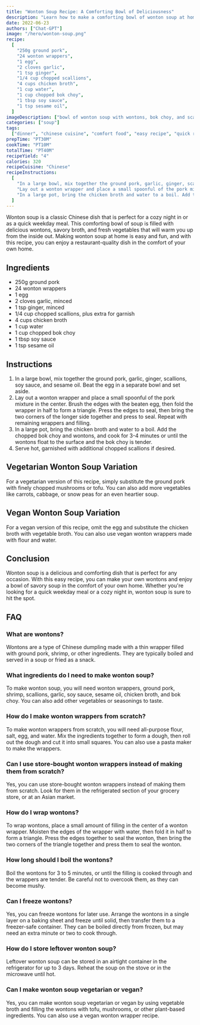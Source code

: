 ```yaml
---
title: "Wonton Soup Recipe: A Comforting Bowl of Deliciousness"
description: "Learn how to make a comforting bowl of wonton soup at home with this easy and delicious recipe. Perfect for a cozy night in or a quick weekday meal!"
date: 2022-06-23
authors: ["Chat-GPT"]
image: "/hero/wonton-soup.png"
recipe:
  [
    "250g ground pork",
    "24 wonton wrappers",
    "1 egg",
    "2 cloves garlic",
    "1 tsp ginger",
    "1/4 cup chopped scallions",
    "4 cups chicken broth",
    "1 cup water",
    "1 cup chopped bok choy",
    "1 tbsp soy sauce",
    "1 tsp sesame oil",
  ]
imageDescription: ["bowl of wonton soup with wontons, bok choy, and scallions"]
categories: ["soup"]
tags:
  ["dinner", "chinese cuisine", "comfort food", "easy recipe", "quick recipe"]
prepTime: "PT30M"
cookTime: "PT10M"
totalTime: "PT40M"
recipeYield: "4"
calories: 320
recipeCuisine: "Chinese"
recipeInstructions:
  [
    "In a large bowl, mix together the ground pork, garlic, ginger, scallions, soy sauce, and sesame oil. Beat the egg in a separate bowl and set aside.",
    "Lay out a wonton wrapper and place a small spoonful of the pork mixture in the center. Brush the edges with the beaten egg, then fold the wrapper in half to form a triangle. Press the edges to seal, then bring the two corners of the longer side together and press to seal. Repeat with remaining wrappers and filling.",
    "In a large pot, bring the chicken broth and water to a boil. Add the chopped bok choy and wontons, and cook for 3-4 minutes or until the wontons float to the surface and the bok choy is tender. Serve hot, garnished with additional chopped scallions if desired.",
  ]
---
```


Wonton soup is a classic Chinese dish that is perfect for a cozy night in or as a quick weekday meal. This comforting bowl of soup is filled with delicious wontons, savory broth, and fresh vegetables that will warm you up from the inside out. Making wonton soup at home is easy and fun, and with this recipe, you can enjoy a restaurant-quality dish in the comfort of your own home.

## Ingredients

- 250g ground pork
- 24 wonton wrappers
- 1 egg
- 2 cloves garlic, minced
- 1 tsp ginger, minced
- 1/4 cup chopped scallions, plus extra for garnish
- 4 cups chicken broth
- 1 cup water
- 1 cup chopped bok choy
- 1 tbsp soy sauce
- 1 tsp sesame oil

## Instructions

1. In a large bowl, mix together the ground pork, garlic, ginger, scallions, soy sauce, and sesame oil. Beat the egg in a separate bowl and set aside.
2. Lay out a wonton wrapper and place a small spoonful of the pork mixture in the center. Brush the edges with the beaten egg, then fold the wrapper in half to form a triangle. Press the edges to seal, then bring the two corners of the longer side together and press to seal. Repeat with remaining wrappers and filling.
3. In a large pot, bring the chicken broth and water to a boil. Add the chopped bok choy and wontons, and cook for 3-4 minutes or until the wontons float to the surface and the bok choy is tender.
4. Serve hot, garnished with additional chopped scallions if desired.

## Vegetarian Wonton Soup Variation

For a vegetarian version of this recipe, simply substitute the ground pork with finely chopped mushrooms or tofu. You can also add more vegetables like carrots, cabbage, or snow peas for an even heartier soup.

## Vegan Wonton Soup Variation

For a vegan version of this recipe, omit the egg and substitute the chicken broth with vegetable broth. You can also use vegan wonton wrappers made with flour and water.

## Conclusion

Wonton soup is a delicious and comforting dish that is perfect for any occasion. With this easy recipe, you can make your own wontons and enjoy a bowl of savory soup in the comfort of your own home. Whether you're looking for a quick weekday meal or a cozy night in, wonton soup is sure to hit the spot.

## FAQ

### What are wontons?

Wontons are a type of Chinese dumpling made with a thin wrapper filled with ground pork, shrimp, or other ingredients. They are typically boiled and served in a soup or fried as a snack.

### What ingredients do I need to make wonton soup?

To make wonton soup, you will need wonton wrappers, ground pork, shrimp, scallions, garlic, soy sauce, sesame oil, chicken broth, and bok choy. You can also add other vegetables or seasonings to taste.

### How do I make wonton wrappers from scratch?

To make wonton wrappers from scratch, you will need all-purpose flour, salt, egg, and water. Mix the ingredients together to form a dough, then roll out the dough and cut it into small squares. You can also use a pasta maker to make the wrappers.

### Can I use store-bought wonton wrappers instead of making them from scratch?

Yes, you can use store-bought wonton wrappers instead of making them from scratch. Look for them in the refrigerated section of your grocery store, or at an Asian market.

### How do I wrap wontons?

To wrap wontons, place a small amount of filling in the center of a wonton wrapper. Moisten the edges of the wrapper with water, then fold it in half to form a triangle. Press the edges together to seal the wonton, then bring the two corners of the triangle together and press them to seal the wonton.

### How long should I boil the wontons?

Boil the wontons for 3 to 5 minutes, or until the filling is cooked through and the wrappers are tender. Be careful not to overcook them, as they can become mushy.

### Can I freeze wontons?

Yes, you can freeze wontons for later use. Arrange the wontons in a single layer on a baking sheet and freeze until solid, then transfer them to a freezer-safe container. They can be boiled directly from frozen, but may need an extra minute or two to cook through.

### How do I store leftover wonton soup?

Leftover wonton soup can be stored in an airtight container in the refrigerator for up to 3 days. Reheat the soup on the stove or in the microwave until hot.

### Can I make wonton soup vegetarian or vegan?

Yes, you can make wonton soup vegetarian or vegan by using vegetable broth and filling the wontons with tofu, mushrooms, or other plant-based ingredients. You can also use a vegan wonton wrapper recipe.
